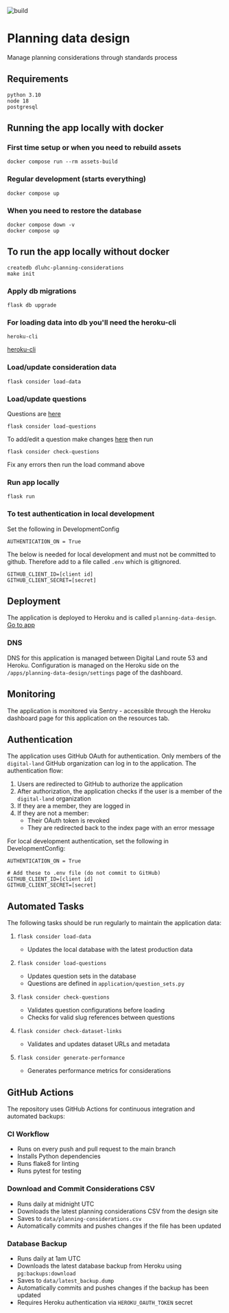 ![build](https://github.com/digital-land/planning-data-design/actions/workflows/run-tests.yml/badge.svg)

# Planning data design
Manage planning considerations through standards process


## Requirements

    python 3.10
    node 18
    postgresql


## Running the app locally with docker

### First time setup or when you need to rebuild assets

    docker compose run --rm assets-build

### Regular development (starts everything)

    docker compose up

### When you need to restore the database

    docker compose down -v
    docker compose up


## To run the app locally without docker

    createdb dluhc-planning-considerations
    make init

### Apply db migrations
    flask db upgrade


### For loading data into db you'll need the heroku-cli

    heroku-cli

[heroku-cli](https://devcenter.heroku.com/articles/heroku-cli)


### Load/update consideration data

    flask consider load-data

### Load/update questions

Questions are [here](application/question_sets.py)

    flask consider load-questions

To add/edit a question make changes [here](application/question_sets.py) then run

    flask consider check-questions

Fix any errors then run the load command above

### Run app locally

    flask run


### To test authentication in local development

Set the following in DevelopmentConfig

    AUTHENTICATION_ON = True

The below is needed for local development and must not be committed to github. Therefore
add to a file called ```.env``` which is gitignored.

    GITHUB_CLIENT_ID=[client id]
    GITHUB_CLIENT_SECRET=[secret]

## Deployment

The application is deployed to Heroku and is called `planning-data-design`. [Go to app](https://design.planning.data.gov.uk/)

### DNS

DNS for this application is managed between Digital Land route 53 and Heroku. Configuration is managed on the Heroku side on the `/apps/planning-data-design/settings` page of the dashboard.

## Monitoring

The application is monitored via Sentry - accessible through the Heroku dashboard page for this application on the resources tab.

## Authentication

The application uses GitHub OAuth for authentication. Only members of the `digital-land` GitHub organization can log in to the application. The authentication flow:

1. Users are redirected to GitHub to authorize the application
2. After authorization, the application checks if the user is a member of the `digital-land` organization
3. If they are a member, they are logged in
4. If they are not a member:
   * Their OAuth token is revoked
   * They are redirected back to the index page with an error message

For local development authentication, set the following in DevelopmentConfig:

```env
AUTHENTICATION_ON = True

# Add these to .env file (do not commit to GitHub)
GITHUB_CLIENT_ID=[client id]
GITHUB_CLIENT_SECRET=[secret]
```

## Automated Tasks

The following tasks should be run regularly to maintain the application data:

1. `flask consider load-data`
   * Updates the local database with the latest production data

2. `flask consider load-questions`
   * Updates question sets in the database
   * Questions are defined in `application/question_sets.py`

3. `flask consider check-questions`
   * Validates question configurations before loading
   * Checks for valid slug references between questions

4. `flask consider check-dataset-links`
   * Validates and updates dataset URLs and metadata

5. `flask consider generate-performance`
   * Generates performance metrics for considerations

## GitHub Actions

The repository uses GitHub Actions for continuous integration and automated backups:

### CI Workflow
* Runs on every push and pull request to the main branch
* Installs Python dependencies
* Runs flake8 for linting
* Runs pytest for testing

### Download and Commit Considerations CSV
* Runs daily at midnight UTC
* Downloads the latest planning considerations CSV from the design site
* Saves to `data/planning-considerations.csv`
* Automatically commits and pushes changes if the file has been updated

### Database Backup
* Runs daily at 1am UTC
* Downloads the latest database backup from Heroku using `pg:backups:download`
* Saves to `data/latest_backup.dump`
* Automatically commits and pushes changes if the backup has been updated
* Requires Heroku authentication via `HEROKU_OAUTH_TOKEN` secret
